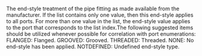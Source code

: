 ﻿The end-style treatment of the pipe fitting as made available from the manufacturer. If the list contains only one value, then this end-style applies to all ports. For more than one value in the list, the end-style value applies to the port that corresponds to the list index.The following suggested items should be utilized whenever possible for correlation with port enumerations:
FLANGED: Flanged. 
GROOVED: Grooved. 
THREADED: Threaded. 
NONE: No end-style has been applied.
NOTDEFINED: Undefined end-style type.